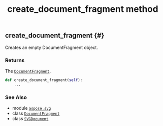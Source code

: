 ﻿---
title: create_document_fragment method
second_title: Aspose.SVG for Python via .NET API References
description: 
type: docs
weight: 90
url: /python-net/aspose.svg/svgdocument/create_document_fragment/
is_root: false
---

## create_document_fragment {#}

Creates an empty DocumentFragment object.


### Returns 


The [`DocumentFragment`](/svg/python-net/aspose.svg.dom/documentfragment).


```python
def create_document_fragment(self):
    ...
```





### See Also
* module [`aspose.svg`](../../)
* class [`DocumentFragment`](/svg/python-net/aspose.svg.dom/documentfragment)
* class [`SVGDocument`](/svg/python-net/aspose.svg/svgdocument)
